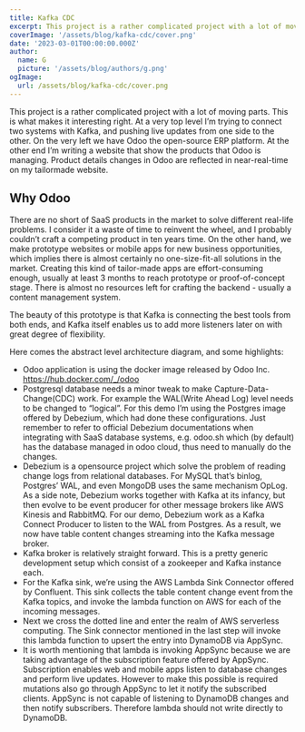 ```yaml
---
title: Kafka CDC
excerpt: This project is a rather complicated project with a lot of moving parts.  This is what makes it interesting right.  At a very top level I’m trying to connect two systems with Kafka, and pushing live updates from one side to the other.  On the very left we have Odoo the open-source ERP platform.  At the other end I’m writing a website that show the products that Odoo is managing.  Product details changes in Odoo are reflected in near-real-time on my tailormade website.
coverImage: '/assets/blog/kafka-cdc/cover.png'
date: '2023-03-01T00:00:00.000Z'
author:
  name: G
  picture: '/assets/blog/authors/g.png'
ogImage:
  url: /assets/blog/kafka-cdc/cover.png
---
```


This project is a rather complicated project with a lot of moving parts.  This is what makes it interesting right.  At a very top level I’m trying to connect two systems with Kafka, and pushing live updates from one side to the other.  On the very left we have Odoo the open-source ERP platform.  At the other end I’m writing a website that show the products that Odoo is managing.  Product details changes in Odoo are reflected in near-real-time on my tailormade website.

## Why Odoo
There are no short of SaaS products in the market to solve different real-life problems.  I consider it a waste of time to reinvent the wheel, and I probably couldn’t craft a competing product in ten years time.  On the other hand, we make prototype websites or mobile apps for new business opportunities, which implies there is almost certainly no one-size-fit-all solutions in the market.  Creating this kind of tailor-made apps are effort-consuming enough, usually at least 3 months to reach prototype or proof-of-concept stage.  There is almost no resources left for crafting the backend - usually a content management system.

The beauty of this prototype is that Kafka is connecting the best tools from both ends, and Kafka itself enables us to add more listeners later on with great degree of flexibility.

Here comes the abstract level architecture diagram, and some highlights:
- Odoo application is using the docker image released by Odoo Inc. https://hub.docker.com/_/odoo
- Postgresql database needs a minor tweak to make Capture-Data-Change(CDC) work.  For example the WAL(Write Ahead Log) level needs to be changed to “logical”.  For this demo I’m using the Postgres image offered by Debezium, which had done these configurations.  Just remember to refer to official Debezium documentations when integrating with SaaS database systems, e.g. odoo.sh which (by default) has the database managed in odoo cloud, thus need to manually do the changes.
- Debezium is a opensource project which solve the problem of reading change logs from relational databases.  For MySQL that’s binlog, Postgres’ WAL, and even MongoDB uses the same mechanism OpLog.  As a side note, Debezium works together with Kafka at its infancy, but then evolve to be event producer for other message brokers like AWS Kinesis and RabbitMQ.  For our demo, Debezium work as a Kafka Connect Producer to listen to the WAL from Postgres.  As a result, we now have table content changes streaming into the Kafka message broker.
- Kafka broker is relatively straight forward.  This is a pretty generic development setup which consist of a zookeeper and Kafka instance each.
- For the Kafka sink, we’re using the AWS Lambda Sink Connector offered by Confluent.  This sink collects the table content change event from the Kafka topics, and invoke the lambda function on AWS for each of the incoming messages.
- Next we cross the dotted line and enter the realm of AWS serverless computing.  The Sink connector mentioned in the last step will invoke this lambda function to upsert the entry into DynamoDB via AppSync.
- It is worth mentioning that lambda is invoking AppSync because we are taking advantage of the subscription feature offered by AppSync.  Subscription enables web and mobile apps listen to database changes and perform live updates.  However to make this possible is required mutations also go through AppSync to let it notify the subscribed clients.  AppSync is not capable of listening to DynamoDB changes and then notify subscribers.  Therefore lambda should not write directly to DynamoDB.
